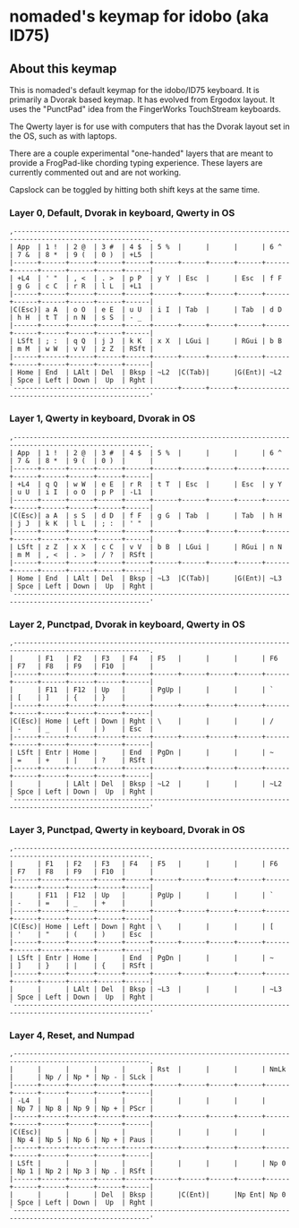 # nomaded's keymap for idobo (aka ID75)

## About this keymap

This is nomaded's default keymap for the idobo/ID75 keyboard. It is primarily
a Dvorak based keymap. It has evolved from Ergodox layout. It uses the
"PunctPad" idea from the FingerWorks TouchStream keyboards.

The Qwerty layer is for use with computers that has the Dvorak layout set in
the OS, such as with laptops.

There are a couple experimental "one-handed" layers that are meant to provide
a FrogPad-like chording typing experience. These layers are currently
commented out and are not working.

Capslock can be toggled by hitting both shift keys at the same time.

### Layer 0, Default, Dvorak in keyboard, Qwerty in OS

    ,--------------------------------------------------------------------------------------------------------.
    | App  | 1 !  | 2 @  | 3 #  | 4 $  | 5 %  |      |      |      | 6 ^  | 7 &  | 8 *  | 9 (  | 0 )  | +L5  |
    |------+------+------+------+------+------+------+------+------+------+------+------+------+------+------|
    | +L4  | ' "  | , <  | . >  | p P  | y Y  | Esc  |      | Esc  | f F  | g G  | c C  | r R  | l L  | +L1  |
    |------+------+------+------+------+------+------+------+------+------+------+------+------+------+------|
    |C(Esc)| a A  | o O  | e E  | u U  | i I  | Tab  |      | Tab  | d D  | h H  | t T  | n N  | s S  | - _  |
    |------+------+------+------+------+------+------+------+------+------+------+------+------+------+------|
    | LSft | ; :  | q Q  | j J  | k K  | x X  | LGui |      | RGui | b B  | m M  | w W  | v V  | z Z  | RSft |
    |------+------+------+------+------+------+------+------+------+------+------+------+------+------+------|
    | Home | End  | LAlt | Del  | Bksp | ~L2  |C(Tab)|      |G(Ent)| ~L2  | Spce | Left | Down |  Up  | Rght |
    `-----------------------------------------+------+------+------------------------------------------------'

### Layer 1, Qwerty in keyboard, Dvorak in OS

    ,--------------------------------------------------------------------------------------------------------.
    | App  | 1 !  | 2 @  | 3 #  | 4 $  | 5 %  |      |      |      | 6 ^  | 7 &  | 8 *  | 9 (  | 0 )  |      |
    |------+------+------+------+------+------+------+------+------+------+------+------+------+------+------|
    | +L4  | q Q  | w W  | e E  | r R  | t T  | Esc  |      | Esc  | y Y  | u U  | i I  | o O  | p P  | -L1  |
    |------+------+------+------+------+------+------+------+------+------+------+------+------+------+------|
    |C(Esc)| a A  | s S  | d D  | f F  | g G  | Tab  |      | Tab  | h H  | j J  | k K  | l L  | ; :  | ' "  |
    |------+------+------+------+------+------+------+------+------+------+------+------+------+------+------|
    | LSft | z Z  | x X  | c C  | v V  | b B  | LGui |      | RGui | n N  | m M  | , <  | . >  | / ?  | RSft |
    |------+------+------+------+------+------+------+------+------+------+------+------+------+------+------|
    | Home | End  | LAlt | Del  | Bksp | ~L3  |C(Tab)|      |G(Ent)| ~L3  | Spce | Left | Down |  Up  | Rght |
    `--------------------------------------------------------------------------------------------------------'

### Layer 2, Punctpad, Dvorak in keyboard, Qwerty in OS
 
    ,--------------------------------------------------------------------------------------------------------.
    |      | F1   | F2   | F3   | F4   | F5   |      |      |      | F6   | F7   | F8   | F9   | F10  |      |
    |------+------+------+------+------+------+------+------+------+------+------+------+------+------+------|
    |      | F11  | F12  | Up   |      | PgUp |      |      |      | `    | [    | ]    | {    | }    |      |
    |------+------+------+------+------+------+------+------+------+------+------+------+------+------+------|
    |C(Esc)| Home | Left | Down | Rght | \    |      |      |      | /    | -    | _    | (    | )    | Esc  |
    |------+------+------+------+------+------+------+------+------+------+------+------+------+------+------|
    | LSft | Entr | Home |      | End  | PgDn |      |      |      | ~    | =    | +    | |    | ?    | RSft |
    |------+------+------+------+------+------+------+------+------+------+------+------+------+------+------|
    |      |      | LAlt | Del  | Bksp | ~L2  |      |      |      | ~L2  | Spce | Left | Down |  Up  | Rght |
    `--------------------------------------------------------------------------------------------------------'

### Layer 3, Punctpad, Qwerty in keyboard, Dvorak in OS

    ,--------------------------------------------------------------------------------------------------------.
    |      | F1   | F2   | F3   | F4   | F5   |      |      |      | F6   | F7   | F8   | F9   | F10  |      |
    |------+------+------+------+------+------+------+------+------+------+------+------+------+------+------|
    |      | F11  | F12  | Up   |      | PgUp |      |      |      | `    | -    | =    | _    | +    |      |
    |------+------+------+------+------+------+------+------+------+------+------+------+------+------+------|
    |C(Esc)| Home | Left | Down | Rght | \    |      |      |      | [    | '    | "    | (    | )    | Esc  |
    |------+------+------+------+------+------+------+------+------+------+------+------+------+------+------|
    | LSft | Entr | Home |      | End  | PgDn |      |      |      | ~    | ]    | }    | |    | {    | RSft |
    |------+------+------+------+------+------+------+------+------+------+------+------+------+------+------|
    |      |      | LAlt | Del  | Bksp | ~L3  |      |      |      | ~L3  | Spce | Left | Down |  Up  | Rght |
    `--------------------------------------------------------------------------------------------------------'

### Layer 4, Reset, and Numpad
 
    ,--------------------------------------------------------------------------------------------------------.
    |      |      |      |      |      | Rst  |      |      |      | NmLk |      | Np / | Np * | Np - | SLck |
    |------+------+------+------+------+------+------+------+------+------+------+------+------+------+------|
    | -L4  |      |      |      |      |      |      |      |      |      | Np 7 | Np 8 | Np 9 | Np + | PScr |
    |------+------+------+------+------+------+------+------+------+------+------+------+------+------+------|
    |C(Esc)|      |      |      |      |      |      |      |      |      | Np 4 | Np 5 | Np 6 | Np + | Paus |
    |------+------+------+------+------+------+------+------+------+------+------+------+------+------+------|
    | LSft |      |      |      |      |      |      |      |      | Np 0 | Np 1 | Np 2 | Np 3 | Np . | RSft |
    |------+------+------+------+------+------+------+------+------+------+------+------+------+------+------|
    |      |      |      | Del  | Bksp |      |C(Ent)|      |Np Ent| Np 0 | Spce | Left | Down |  Up  | Rght |
    `--------------------------------------------------------------------------------------------------------'




